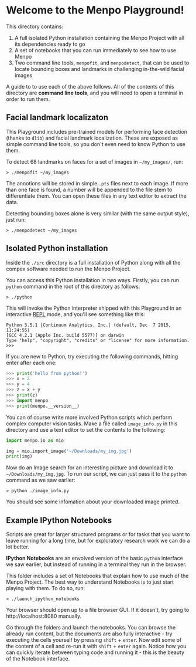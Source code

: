 Welcome to the Menpo Playground!
================================

This directory contains:

1. A full isolated Python installation containing the Menpo Project with all its dependencies ready to go
2. A set of notebooks that you can run immediately to see how to use Menpo
3. Two command line tools, `menpofit`, and `menpodetect`, that can be used to locate bounding boxes and landmarks in challenging in-the-wild facial images

A guide to to use each of the above follows.
All of the contents of this directory are **command line tools**, and you will need to open a terminal in order to run them.

Facial landmark localizaton
---------------------------

This Playground includes pre-trained models for performing face detection (thanks to `dlib`) and facial landmark localization. These are exposed as simple command line tools, so you don't even need to know Python to use them.

To detect 68 landmarks on faces for a set of images in `~/my_images/`, run:
```
> ./menpofit ~/my_images
```
The annotions will be stored in simple `.pts` files next to each image. If more than one face is found, a number will be appended to the file stem to differentiate them. You can open these files in any text editor to extract the data.

Detecting bounding boxes alone is very similar (with the same output style), just run:
```
> ./menpodetect ~/my_images
```

Isolated Python installation
----------------------------
Inside the `./src` directory is a full installation of Python along with all the compex software needed to run the Menpo Project.

You can access this Python installation in two ways. Firstly, you can run `python` command in the root of this directory as follows:
```
> ./python
```
 This will invoke the Python interpreter shipped with this Playground in an interactive [REPL](https://en.wikipedia.org/wiki/Read–eval–print_loop) mode, and you'll see something like this:
 ```
Python 3.5.1 |Continuum Analytics, Inc.| (default, Dec  7 2015, 11:24:55) 
[GCC 4.2.1 (Apple Inc. build 5577)] on darwin
Type "help", "copyright", "credits" or "license" for more information.
>>> 
 ```
 If you are new to Python, try executing the following commands, hitting enter after each one:

```py
>>> print('hello from python!')
>>> x = 2
>>> y = 4
>>> z = x + y
>>> print(z)
>>> import menpo
>>> print(menpo.__version__)
```
You can of course write more involved Python scripts which perform complex computer vision tasks. Make a file called `image_info.py` in this directory and use a text editor to set the contents to the following:
```py
import menpo.io as mio

img = mio.import_image('~/Downloads/my_img.jpg')
print(img)
```
Now do an Image search for an interesting picture and download it to `~/Downloads/my_img.jpg`. To run our script, we can just pass it to the `python` command as we saw earlier:
```
> python ./image_info.py
```
You should see some infomation about your downloaded image printed.

Example IPython Notebooks
-------------------------

Scripts are great for larger structured programs or for tasks that you want to leave running for a long time, but for exploratory research work we can do a lot better.

**IPython Notebooks** are an envolved version of the basic `python` interface we saw earlier, but instead of running in a terminal they run in the browser.

This folder includes a set of Notebooks that explain how to use much of the Menpo Project. The best way to understand Notebooks is to just start playing with them. To do so, run:
```
> ./launch_ipython_notebooks
```
Your browser should open up to a file browser GUI. If it doesn't, try going to http://localhost:8080 manually.

Go through the folders and launch the notebooks. You can browse the already run content, but the documents are also fully interactive - try executing the cells yourself by pressing `shift` + `enter`. Now edit some of the content of a cell and re-run it with `shift` + `enter` again. Notice how you can quickly iterate between typing code and running it - this is the beauty of the Notebook interface.
